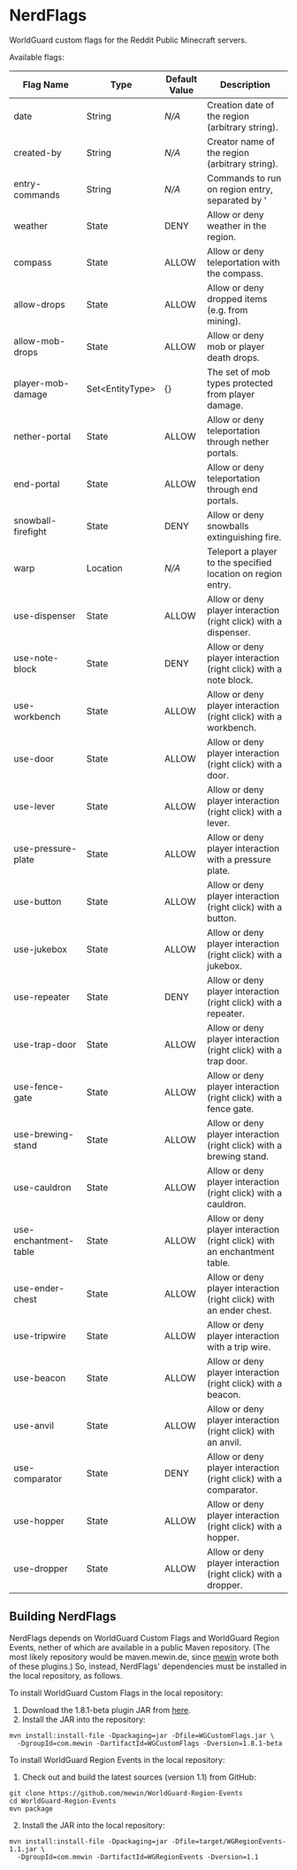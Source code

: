 NerdFlags
=========
WorldGuard custom flags for the Reddit Public Minecraft servers.

Available flags:

| Flag Name             | Type                  | Default Value | Description |
|-----------------------|-----------------------|---------------|-------------|
| date                  | String                | *N/A*         | Creation date of the region (arbitrary string). |
| created-by            | String                | *N/A*         | Creator name of the region (arbitrary string). |
| entry-commands        | String                | *N/A*         | Commands to run on region entry, separated by '|'. |
| weather               | State                 | DENY          | Allow or deny weather in the region. |
| compass               | State                 | ALLOW         | Allow or deny teleportation with the compass. |
| allow-drops           | State                 | ALLOW         | Allow or deny dropped items (e.g. from mining). |
| allow-mob-drops       | State                 | ALLOW         | Allow or deny mob or player death drops. |
| player-mob-damage     | Set&lt;EntityType&gt; | {}            | The set of mob types protected from player damage. |
| nether-portal         | State                 | ALLOW         | Allow or deny teleportation through nether portals. |
| end-portal            | State                 | ALLOW         | Allow or deny teleportation through end portals. |
| snowball-firefight    | State                 | DENY          | Allow or deny snowballs extinguishing fire. |
| warp                  | Location              | *N/A*         | Teleport a player to the specified location on region entry. |
| use-dispenser         | State                 | ALLOW         | Allow or deny player interaction (right click) with a dispenser. |
| use-note-block        | State                 | DENY          | Allow or deny player interaction (right click) with a note block. |
| use-workbench         | State                 | ALLOW         | Allow or deny player interaction (right click) with a workbench. |
| use-door              | State                 | ALLOW         | Allow or deny player interaction (right click) with a door. |
| use-lever             | State                 | ALLOW         | Allow or deny player interaction (right click) with a lever. |
| use-pressure-plate    | State                 | ALLOW         | Allow or deny player interaction with a pressure plate. |
| use-button            | State                 | ALLOW         | Allow or deny player interaction (right click) with a button. |
| use-jukebox           | State                 | ALLOW         | Allow or deny player interaction (right click) with a jukebox. |
| use-repeater          | State                 | DENY          | Allow or deny player interaction (right click) with a repeater. |
| use-trap-door         | State                 | ALLOW         | Allow or deny player interaction (right click) with a trap door. |
| use-fence-gate        | State                 | ALLOW         | Allow or deny player interaction (right click) with a fence gate. |
| use-brewing-stand     | State                 | ALLOW         | Allow or deny player interaction (right click) with a brewing stand. |
| use-cauldron          | State                 | ALLOW         | Allow or deny player interaction (right click) with a cauldron. |
| use-enchantment-table | State                 | ALLOW         | Allow or deny player interaction (right click) with an enchantment table. |
| use-ender-chest       | State                 | ALLOW         | Allow or deny player interaction (right click) with an ender chest. |
| use-tripwire          | State                 | ALLOW         | Allow or deny player interaction with a trip wire. |
| use-beacon            | State                 | ALLOW         | Allow or deny player interaction (right click) with a beacon. |
| use-anvil             | State                 | ALLOW         | Allow or deny player interaction (right click) with an anvil. |
| use-comparator        | State                 | DENY          | Allow or deny player interaction (right click) with a comparator. |
| use-hopper            | State                 | ALLOW         | Allow or deny player interaction (right click) with a hopper. |
| use-dropper           | State                 | ALLOW         | Allow or deny player interaction (right click) with a dropper. |


Building NerdFlags
------------------
NerdFlags depends on WorldGuard Custom Flags and WorldGuard Region Events,
nether of which are available in a public Maven repository.  (The most likely
repository would be maven.mewin.de, since [mewin](https://github.com/mewin)
wrote both of these plugins.)  So, instead, NerdFlags' dependencies must be
installed in the local repository, as follows.

To install WorldGuard Custom Flags in the local repository:

1. Download the 1.8.1-beta plugin JAR from [here](http://dev.bukkit.org/bukkit-plugins/worldguard-custom-flags/).
1. Install the JAR into the repository:
```
mvn install:install-file -Dpackaging=jar -Dfile=WGCustomFlags.jar \
  -DgroupId=com.mewin -DartifactId=WGCustomFlags -Dversion=1.8.1-beta
```

To install WorldGuard Region Events in the local repository:

1. Check out and build the latest sources (version 1.1) from GitHub:
```
git clone https://github.com/mewin/WorldGuard-Region-Events
cd WorldGuard-Region-Events
mvn package
```
2. Install the JAR into the local repository:
```
mvn install:install-file -Dpackaging=jar -Dfile=target/WGRegionEvents-1.1.jar \
  -DgroupId=com.mewin -DartifactId=WGRegionEvents -Dversion=1.1
```
